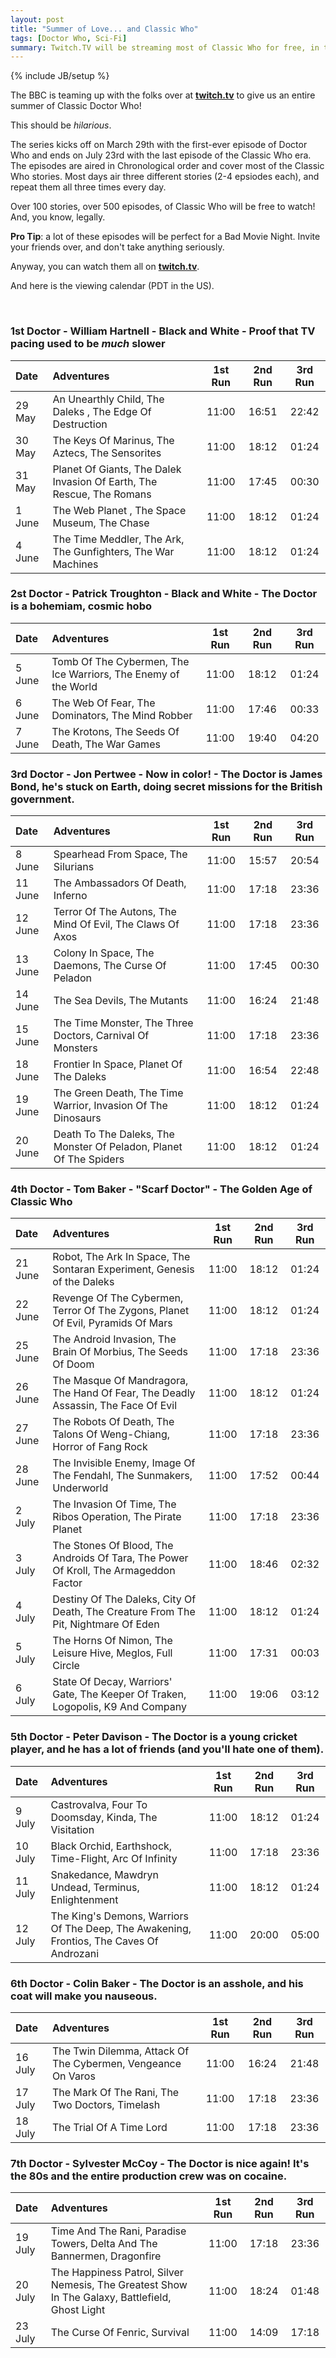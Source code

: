 ```yaml
---
layout: post
title: "Summer of Love... and Classic Who"
tags: [Doctor Who, Sci-Fi]
summary: Twitch.TV will be streaming most of Classic Who for free, in the Summer of 2018
---
```

{% include JB/setup %}

The BBC is teaming up with the folks over at **[twitch.tv](https://www.twitch.tv/twitchpresents)** to give us an entire summer of Classic Doctor Who!

This should be *hilarious*.

The series kicks off on March 29th with the first-ever episode of Doctor Who and ends on July 23rd with the last episode of the Classic Who era. The episodes are aired in Chronological order and cover most of the Classic Who stories. Most days air three different stories (2-4 epsiodes each), and repeat them all three times every day.

Over 100 stories, over 500 episodes, of Classic Who will be free to watch! And, you know, legally.

**Pro Tip**: a lot of these episodes will be perfect for a Bad Movie Night. Invite your friends over, and don't take anything seriously.

Anyway, you can watch them all on **[twitch.tv](https://www.doctorwho.tv/watch/twitch/#US)**.

And here is the viewing calendar (PDT in the US).

<br/>

### 1st Doctor - William Hartnell - Black and White - Proof that TV pacing used to be *much* slower

Date | Adventures | 1st Run | 2nd Run | 3rd Run
:--- | :--- | :---: | :---: | :---:
29  May | An Unearthly Child, The Daleks , The Edge Of Destruction | 11:00 | 16:51 | 22:42
30 May | The Keys Of Marinus, The Aztecs, The Sensorites | 11:00 | 18:12 | 01:24
31 May | Planet Of Giants, The Dalek Invasion Of Earth, The Rescue, The Romans | 11:00 | 17:45 | 00:30
1 June | The Web Planet , The Space Museum, The Chase | 11:00 | 18:12 | 01:24
4 June | The Time Meddler, The Ark, The Gunfighters, The War Machines | 11:00 | 18:12 | 01:24


### 2st Doctor - Patrick Troughton - Black and White - The Doctor is a bohemiam, cosmic hobo

Date | Adventures | 1st Run | 2nd Run | 3rd Run
:--- | :--- | :---: | :---: | :---:
5 June | Tomb Of The Cybermen, The Ice Warriors, The Enemy of the World | 11:00 | 18:12 | 01:24
6 June | The Web Of Fear, The Dominators, The Mind Robber | 11:00 | 17:46 | 00:33
7 June | The Krotons, The Seeds Of Death, The War Games | 11:00 | 19:40 | 04:20


### 3rd Doctor - Jon Pertwee - Now in color! - The Doctor is James Bond, he's stuck on Earth, doing secret missions for the British government.

Date | Adventures | 1st Run | 2nd Run | 3rd Run
:--- | :--- | :---: | :---: | :---:
8 June | Spearhead From Space, The Silurians | 11:00 | 15:57 | 20:54
11 June | The Ambassadors Of Death, Inferno | 11:00 | 17:18 | 23:36
12 June | Terror Of The Autons, The Mind Of Evil, The Claws Of Axos | 11:00 | 17:18 | 23:36
13 June | Colony In Space, The Daemons, The Curse Of Peladon | 11:00 | 17:45 | 00:30
14 June | The Sea Devils, The Mutants | 11:00 | 16:24 | 21:48
15 June | The Time Monster, The Three Doctors, Carnival Of Monsters | 11:00 | 17:18 | 23:36
18 June | Frontier In Space, Planet Of The Daleks | 11:00 | 16:54 | 22:48
19 June | The Green Death, The Time Warrior, Invasion Of The Dinosaurs | 11:00 | 18:12 | 01:24
20 June | Death To The Daleks, The Monster Of Peladon, Planet Of The Spiders | 11:00 | 18:12 | 01:24


### 4th Doctor - Tom Baker - "Scarf Doctor" - The Golden Age of Classic Who

Date | Adventures | 1st Run | 2nd Run | 3rd Run
:--- | :--- | :---: | :---: | :---:
21 June | Robot, The Ark In Space, The Sontaran Experiment, Genesis of the Daleks | 11:00 | 18:12 | 01:24
22 June | Revenge Of The Cybermen, Terror Of The Zygons, Planet Of Evil, Pyramids Of Mars | 11:00 | 18:12 | 01:24
25 June | The Android Invasion, The Brain Of Morbius, The Seeds Of Doom | 11:00 | 17:18 | 23:36
26 June | The Masque Of Mandragora, The Hand Of Fear, The Deadly Assassin, The Face Of Evil | 11:00 | 18:12 | 01:24
27 June | The Robots Of Death, The Talons Of Weng-Chiang, Horror of Fang Rock | 11:00 | 17:18 | 23:36
28 June | The Invisible Enemy, Image Of The Fendahl, The Sunmakers, Underworld | 11:00 | 17:52 | 00:44
2 July | The Invasion Of Time, The Ribos Operation, The Pirate Planet | 11:00 | 17:18 | 23:36
3 July | The Stones Of Blood, The Androids Of Tara, The Power Of Kroll, The Armageddon Factor | 11:00 | 18:46 | 02:32
4 July | Destiny Of The Daleks, City Of Death, The Creature From The Pit, Nightmare Of Eden | 11:00 | 18:12 | 01:24
5 July | The Horns Of Nimon, The Leisure Hive, Meglos, Full Circle | 11:00 | 17:31 | 00:03
6 July | State Of Decay, Warriors' Gate, The Keeper Of Traken, Logopolis, K9 And Company | 11:00 | 19:06 | 03:12


### 5th Doctor - Peter Davison - The Doctor is a young cricket player, and he has a lot of friends (and you'll hate one of them).

Date | Adventures | 1st Run | 2nd Run | 3rd Run
:--- | :--- | :---: | :---: | :---:
9 July | Castrovalva, Four To Doomsday, Kinda, The Visitation | 11:00 | 18:12 | 01:24
10 July | Black Orchid, Earthshock, Time-Flight, Arc Of Infinity | 11:00 | 17:18 | 23:36
11 July | Snakedance, Mawdryn Undead, Terminus, Enlightenment | 11:00 | 18:12 | 01:24
12 July | The King's Demons, Warriors Of The Deep, The Awakening, Frontios, The Caves Of Androzani | 11:00 | 20:00 | 05:00


### 6th Doctor - Colin Baker - The Doctor is an asshole, and his coat will make you nauseous.

Date | Adventures | 1st Run | 2nd Run | 3rd Run
:--- | :--- | :---: | :---: | :---:
16 July | The Twin Dilemma, Attack Of The Cybermen, Vengeance On Varos | 11:00 | 16:24 | 21:48
17 July | The Mark Of The Rani, The Two Doctors, Timelash | 11:00 | 17:18 | 23:36
18 July | The Trial Of A Time Lord | 11:00 | 17:18 | 23:36


### 7th Doctor - Sylvester McCoy - The Doctor is nice again! It's the 80s and the entire production crew was on cocaine.

Date | Adventures | 1st Run | 2nd Run | 3rd Run
:--- | :--- | :---: | :---: | :---:
19 July | Time And The Rani, Paradise Towers, Delta And The Bannermen, Dragonfire | 11:00 | 17:18 | 23:36
20 July | The Happiness Patrol, Silver Nemesis, The Greatest Show In The Galaxy, Battlefield, Ghost Light | 11:00 | 18:24 | 01:48
23 July | The Curse Of Fenric, Survival | 11:00 | 14:09 | 17:18
